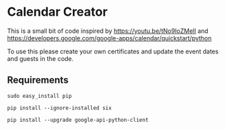 # Calendar Creator

This is a small bit of code inspired by https://youtu.be/tNo9IoZMelI and https://developers.google.com/google-apps/calendar/quickstart/python

To use this please create your own certificates and update the event dates and guests in the code. 

## Requirements

`sudo easy_install pip`

`pip install --ignore-installed six`

`pip install --upgrade google-api-python-client`
